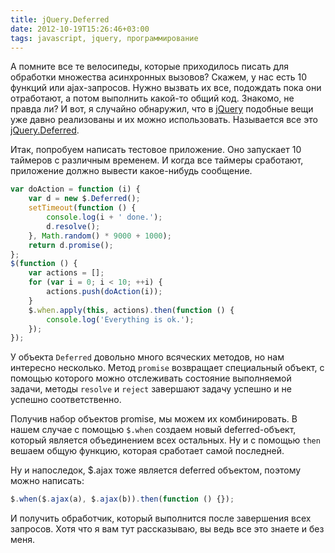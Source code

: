 ```yaml
---
title: jQuery.Deferred
date: 2012-10-19T15:26:46+03:00
tags: javascript, jquery, программирование
---
```


А помните все те велосипеды, которые приходилось писать для обработки множества асинхронных вызовов? Скажем, у нас есть 10 функций или ajax-запросов. Нужно вызвать их все, подождать пока они отработают, а потом выполнить какой-то общий код. Знакомо, не правда ли? И вот, я случайно обнаружил, что в [jQuery](http://jquery.com/) подобные вещи уже давно реализованы и их можно использовать. Называется все это [jQuery.Deferred](http://api.jquery.com/category/deferred-object/).

Итак, попробуем написать тестовое приложение. Оно запускает 10 таймеров с различным временем. И когда все таймеры сработают, приложение должно вывести какое-нибудь сообщение.

~~~~~javascript
var doAction = function (i) {
    var d = new $.Deferred();
    setTimeout(function () {
        console.log(i + ' done.');
        d.resolve();
    }, Math.random() * 9000 + 1000);
    return d.promise();
};
$(function () {
    var actions = [];
    for (var i = 0; i < 10; ++i) {
        actions.push(doAction(i));
    }
    $.when.apply(this, actions).then(function () {
        console.log('Everything is ok.');
    });
});
~~~~~

У объекта `Deferred` довольно много всяческих методов, но нам интересно несколько. Метод `promise` возвращает специальный объект, с помощью которого можно отслеживать состояние выполняемой задачи, методы `resolve` и `reject` завершают задачу успешно и не успешно соответственно.

Получив набор объектов promise, мы можем их комбинировать. В нашем случае с помощью `$.when` создаем новый deferred-объект, который является объединением всех остальных. Ну и с помощью `then` вешаем общую функцию, которая сработает самой последней.

Ну и напоследок, $.ajax тоже является deferred объектом, поэтому можно написать:

~~~~~javascript
$.when($.ajax(a), $.ajax(b)).then(function () {});
~~~~~

И получить обработчик, который выполнится после завершения всех запросов. Хотя что я вам тут рассказываю, вы ведь все это знаете и без меня.
